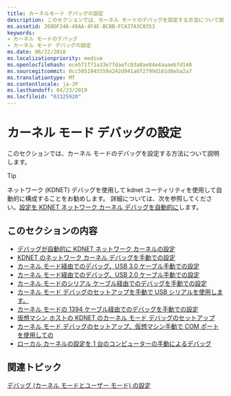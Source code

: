 ```yaml
---
title: カーネルモード デバッグの設定
description: このセクションでは、カーネル モードのデバッグを設定する方法について説明します。
ms.assetid: 268DF246-46AA-4F4E-BCBB-FCA37A3C0353
keywords:
- カーネル モードのデバッグ
- カーネル モード デバッグの設定
ms.date: 06/22/2018
ms.localizationpriority: medium
ms.openlocfilehash: ece571f71a33e77daefc03a0ae04e4aaaeb7d140
ms.sourcegitcommit: 0cc5051945559a242d941a6f2799d161d8eba2a7
ms.translationtype: MT
ms.contentlocale: ja-JP
ms.lasthandoff: 04/23/2019
ms.locfileid: "63325920"
---
```

# <a name="span-iddebuggersettingupkernel-modedebugginginwindbgcdborntsdspansetting-up-kernel-mode-debugging"></a><span id="debugger.setting_up_kernel-mode_debugging_in_windbg__cdb__or_ntsd"></span>カーネル モード デバッグの設定


このセクションでは、カーネル モードのデバッグを設定する方法について説明します。

>[!TIP]
>ネットワーク (KDNET) デバッグを使用して kdnet ユーティリティを使用して自動的に構成することをお勧めします。 詳細については、次を参照してください。[設定を KDNET ネットワーク カーネル デバッグを自動的に](setting-up-a-network-debugging-connection-automatically.md)します。
   

## <a name="span-idinthissectionspanin-this-section"></a><span id="in_this_section"></span>このセクションの内容

-   [デバッグが自動的に KDNET ネットワーク カーネルの設定](setting-up-a-network-debugging-connection-automatically.md)
-   [KDNET のネットワーク カーネル デバッグを手動での設定](setting-up-a-network-debugging-connection.md)
-   [カーネル モード経由でのデバッグ、USB 3.0 ケーブル手動での設定](setting-up-a-usb-3-0-debug-cable-connection.md)
-   [カーネル モード経由でのデバッグ、USB 2.0 ケーブル手動での設定](setting-up-a-usb-2-0-debug-cable-connection.md)
-   [カーネル モードのシリアル ケーブル経由でのデバッグを手動での設定](setting-up-a-null-modem-cable-connection.md)
-   [カーネル モード デバッグのセットアップを手動で USB シリアルを使用します。](setting-up-kernel-mode-debugging-using-serial-over-usb-manually-.md)
-   [カーネル モードの 1394 ケーブル経由でのデバッグを手動での設定](setting-up-a-1394-cable-connection.md)
-   [仮想マシン ホストの KDNET のカーネル モード デバッグのセットアップ](setting-up-network-debugging-of-a-virtual-machine-host.md)
-   [カーネル モード デバッグのセットアップ、仮想マシン手動で COM ポートを使用しての](attaching-to-a-virtual-machine--kernel-mode-.md)
-   [ローカル カーネルの設定を 1 台のコンピューターの手動によるデバッグ](setting-up-local-kernel-debugging-of-a-single-computer-manually.md)

## <a name="span-idrelatedtopicsspanrelated-topics"></a><span id="related_topics"></span>関連トピック


[デバッグ (カーネル モードとユーザー モード) の設定](getting-set-up-for-debugging.md)


 

 






